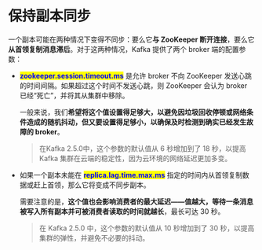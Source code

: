 # 保持副本同步

一个副本可能在两种情况下变得不同步：要么它**与 ZooKeeper 断开连接**，要么它**从首领复制消息滞后**。对于这两种情况，Kafka 提供了两个 broker 端的配置参数：

*   <mark style="color:blue;">**zookeeper.session.timeout.ms**</mark> 是允许 broker 不向 ZooKeeper 发送心跳的时间间隔。如果超过这个时间不发送心跳，则 ZooKeeper 会认为 broker 已经“死亡”，并将其从集群中移除。

    一般来说，我们**希望将这个值设置得足够大，以避免因垃圾回收停顿或网络条件造成的随机抖动，但又要设置得足够小，以确保及时检测到确实已经发生故障的 broker**。

    > 在Kafka 2.5.0中，这个参数的默认值从 6 秒增加到了 18 秒，以提高 Kafka 集群在云端的稳定性，因为云环境的网络延迟更加多变。
*   如果一个副本未能在 <mark style="color:blue;">**replica.lag.time.max.ms**</mark> 指定的时间内从首领复制数据或赶上首领，那么它将变成不同步副本。

    需要注意的是，**这个值也会影响消费者的最大延迟——值越大，等待一条消息被写入所有副本并可被消费者读取的时间就越长**，最长可达 30 秒。

    > 在 Kafka 2.5.0 中，这个参数的默认值从 10 秒增加到了 30 秒，以提高集群的弹性，并避免不必要的抖动。
